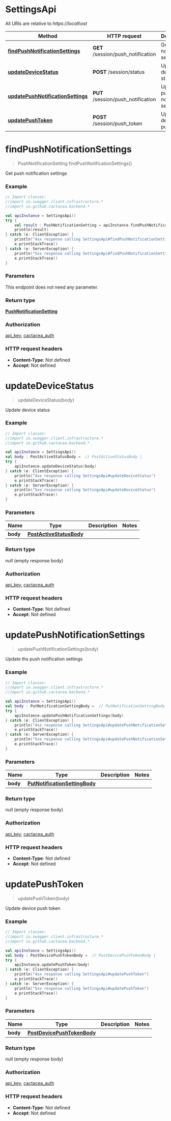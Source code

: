 # SettingsApi

All URIs are relative to *https://localhost*

Method | HTTP request | Description
------------- | ------------- | -------------
[**findPushNotificationSettings**](SettingsApi.md#findPushNotificationSettings) | **GET** /session/push_notification | Get push notification settings
[**updateDeviceStatus**](SettingsApi.md#updateDeviceStatus) | **POST** /session/status | Update device status
[**updatePushNotificationSettings**](SettingsApi.md#updatePushNotificationSettings) | **PUT** /session/push_notification | Update ths push notification settings
[**updatePushToken**](SettingsApi.md#updatePushToken) | **POST** /session/push_token | Update device push token


<a name="findPushNotificationSettings"></a>
# **findPushNotificationSettings**
> PushNotificationSetting findPushNotificationSettings()

Get push notification settings

### Example
```kotlin
// Import classes:
//import io.swagger.client.infrastructure.*
//import io.github.cactacea.backend.*

val apiInstance = SettingsApi()
try {
    val result : PushNotificationSetting = apiInstance.findPushNotificationSettings()
    println(result)
} catch (e: ClientException) {
    println("4xx response calling SettingsApi#findPushNotificationSettings")
    e.printStackTrace()
} catch (e: ServerException) {
    println("5xx response calling SettingsApi#findPushNotificationSettings")
    e.printStackTrace()
}
```

### Parameters
This endpoint does not need any parameter.

### Return type

[**PushNotificationSetting**](PushNotificationSetting.md)

### Authorization

[api_key](../README.md#api_key), [cactacea_auth](../README.md#cactacea_auth)

### HTTP request headers

 - **Content-Type**: Not defined
 - **Accept**: Not defined

<a name="updateDeviceStatus"></a>
# **updateDeviceStatus**
> updateDeviceStatus(body)

Update device status

### Example
```kotlin
// Import classes:
//import io.swagger.client.infrastructure.*
//import io.github.cactacea.backend.*

val apiInstance = SettingsApi()
val body : PostActiveStatusBody =  // PostActiveStatusBody | 
try {
    apiInstance.updateDeviceStatus(body)
} catch (e: ClientException) {
    println("4xx response calling SettingsApi#updateDeviceStatus")
    e.printStackTrace()
} catch (e: ServerException) {
    println("5xx response calling SettingsApi#updateDeviceStatus")
    e.printStackTrace()
}
```

### Parameters

Name | Type | Description  | Notes
------------- | ------------- | ------------- | -------------
 **body** | [**PostActiveStatusBody**](PostActiveStatusBody.md)|  |

### Return type

null (empty response body)

### Authorization

[api_key](../README.md#api_key), [cactacea_auth](../README.md#cactacea_auth)

### HTTP request headers

 - **Content-Type**: Not defined
 - **Accept**: Not defined

<a name="updatePushNotificationSettings"></a>
# **updatePushNotificationSettings**
> updatePushNotificationSettings(body)

Update ths push notification settings

### Example
```kotlin
// Import classes:
//import io.swagger.client.infrastructure.*
//import io.github.cactacea.backend.*

val apiInstance = SettingsApi()
val body : PutNotificationSettingBody =  // PutNotificationSettingBody | 
try {
    apiInstance.updatePushNotificationSettings(body)
} catch (e: ClientException) {
    println("4xx response calling SettingsApi#updatePushNotificationSettings")
    e.printStackTrace()
} catch (e: ServerException) {
    println("5xx response calling SettingsApi#updatePushNotificationSettings")
    e.printStackTrace()
}
```

### Parameters

Name | Type | Description  | Notes
------------- | ------------- | ------------- | -------------
 **body** | [**PutNotificationSettingBody**](PutNotificationSettingBody.md)|  |

### Return type

null (empty response body)

### Authorization

[api_key](../README.md#api_key), [cactacea_auth](../README.md#cactacea_auth)

### HTTP request headers

 - **Content-Type**: Not defined
 - **Accept**: Not defined

<a name="updatePushToken"></a>
# **updatePushToken**
> updatePushToken(body)

Update device push token

### Example
```kotlin
// Import classes:
//import io.swagger.client.infrastructure.*
//import io.github.cactacea.backend.*

val apiInstance = SettingsApi()
val body : PostDevicePushTokenBody =  // PostDevicePushTokenBody | 
try {
    apiInstance.updatePushToken(body)
} catch (e: ClientException) {
    println("4xx response calling SettingsApi#updatePushToken")
    e.printStackTrace()
} catch (e: ServerException) {
    println("5xx response calling SettingsApi#updatePushToken")
    e.printStackTrace()
}
```

### Parameters

Name | Type | Description  | Notes
------------- | ------------- | ------------- | -------------
 **body** | [**PostDevicePushTokenBody**](PostDevicePushTokenBody.md)|  |

### Return type

null (empty response body)

### Authorization

[api_key](../README.md#api_key), [cactacea_auth](../README.md#cactacea_auth)

### HTTP request headers

 - **Content-Type**: Not defined
 - **Accept**: Not defined

